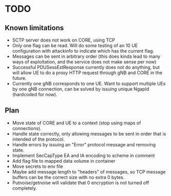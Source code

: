 # TODO

## Known limitations

- SCTP server does not work on CORE, using TCP
- Only one flag can be read. Will do some testing of an 10 UE configuration with attackinfo to indicate which has the current flag.
- Messages can be sent in arbitrary order (this does kinda lead to many ways of exploitation, and the service does not make sense per now)
- Successful PDUSessEstResponse currently does not do anything, but will allow UE to do a proxy HTTP request through gNB and CORE in the future.
- Currently one gNB corresponds to one UE. Want to support multiple UEs by one gNB connection, can be solved by issuing unique NgapId (hardcoded for now).

## Plan

- Move state of CORE and UE to a context (stop using maps of connections).
- Handle state correctly, only allowing messages to be sent in order that is intended of the protocol.
- Handle errors by issuing an "Error" protocol message and removing state.
- Implement SecCapType EA and IA encoding to scheme in comment
- Add flag file to mapped data volume in container
- Move secrets to env file
- Maybe add message length to "headers" of messages, so TCP message buffers can be the correct size with no extra 0 bytes.
- Putnoise/getnoise will validate that 0 encryption is not turned off completely.
